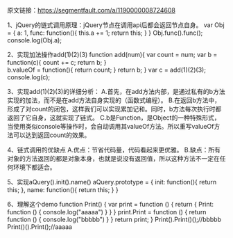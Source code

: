 原文链接：https://segmentfault.com/a/1190000008724608

1、jQuery的链式调用原理：jQuery节点在调用api后都会返回节点自身。
    var Obj = {
        a: 1,
        func: function(){
            this.a += 1;
            return this;
        }
    }
    Obj.func().func();
    console.log(Obj.a);

2、实现加法操作add(1)(2)(3)
    function add(num){
        var count = num;
        var b = function(c){
            count += c;
            return b;
        }   
        b.valueOf = function(){
            return count;
        }
        return b;
    }
    var c = add(1)(2)(3);
    console.log(c);

3、实现add(1)(2)(3)的详细分析：
A.首先，在add方法内部，是通过私有的b方法实现的加法，而不是在add方法自身实现的（函数式编程）。
B.在返回b方法中，形成了对count的闭包，这样我们可以实现累加记和。同时，b方法每次执行时都返回了它自身，这就实现了链式。
C.b是Function，是Object的一种特殊形式，当使用类似console等操作时，会自动调用其valueOf方法。所以重写valueOf方法可以达到返回count的效果。

4、链式调用的优缺点
A.优点：节省代码量，代码看起来更优雅。
B.缺点：所有对象的方法返回的都是对象本身，也就是说没有返回值，所以这种方法不一定在任何环境下都适合。

5、实现aQuery().init().name()
aQuery.prototype = {
init: function(){
return this;
},
name: function(){
return this;
}
}

6、理解这个demo
function Print() {
    var print = function () {
        return {
            Print: function () {
                console.log("aaaaa")
            }
        }
    }
    print.Print = function () {
        return function () {
            console.log("bbbbb")
        }
    }
    return print;
}
Print().Print()();//bbbbb
Print()().Print();//aaaaa



